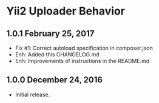 Yii2 Uploader Behavior
======================

1.0.1 February 25, 2017
-----------------------

- Fix #1: Correct autoload specification in composer.json
- Enh: Added this CHANGELOG.md
- Enh: Improvements of instructions in the README.md

1.0.0 December 24, 2016
-----------------------------

- Initial release.
